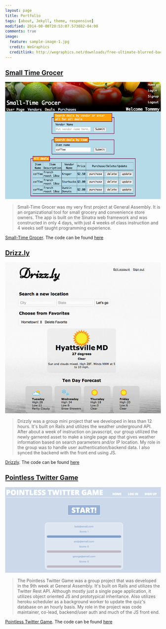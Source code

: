 ```yaml
---
layout: page
title: Portfolio
tags: [about, Jekyll, theme, responsive]
modified: 2014-08-08T20:53:07.573882-04:00
comments: true
image:
  feature: sample-image-1.jpg
  credit: WeGraphics
  creditlink: http://wegraphics.net/downloads/free-ultimate-blurred-background-pack/
---
```


## [Small Time Grocer](https://small-time-grocer.herokuapp.com/)
<a href='https://small-time-grocer.herokuapp.com/' target='_blank'><img src="/images/small_time_grocer.png"></a>

> Small-Time Grocer was my very first project at General Assembly. It is an organizational tool for small grocery and convenience store owners. The app is built on the Sinatra web framework and was constructed in only 4 days, with just 4 weeks of class instruction and 4 weeks self taught programming experience.

<a href='https://small-time-grocer.herokuapp.com/' target='_blank'>Small-Time Grocer</a>.
The code can be found [here](https://github.com/andrewsunglaekim/week1project)


## [Drizz.ly](https://drizzly.herokuapp.com/)
<a href='https://drizzly.herokuapp.com/' target='_blank'><img src="/images/drizzly.png"></a>

> Drizzly was a group mini project that we developed in less than 12 hours. It's built on Rails and utilizes the weather underground API. After about a week of instruction on javascript, our group utilized the newly garnered asset to make a single page app that gives weather information based on search parameters and/or IP location. My role in the group was to handle user authentication/backend data. I also synced the backend with the front end using JS.


<a href='https://drizzly.herokuapp.com/' target='_blank'>Drizzly</a>. The code can be found [here](https://github.com/andrewsunglaekim/drizzly)

## [Pointless Twitter Game](https://pointless-twitter-game.herokuapp.com/)
<a href='https://pointless-twitter-game.herokuapp.com/' target='_blank'><img src="/images/twitter_game.png"></a>

> The Pointless Twitter Game was a group project that was developed in the 9th week at General Assembly. It's built on Rails and utilizes the Twitter Rest API. Although mostly just a single page application, it utilizes object oriented JS and prototypical inheritance. Also utilizes heroku scheduler as a background worker to update the quiz's database on an hourly basis. My role in the project was code maintainer, co-lead, backend/user auth and much of the JS front end.


<a href='https://pointless-twitter-game.herokuapp.com/' target='_blank'>Pointless Twitter Game</a>. The code can be found [here](https://github.com/andrewsunglaekim/twitter_game)
